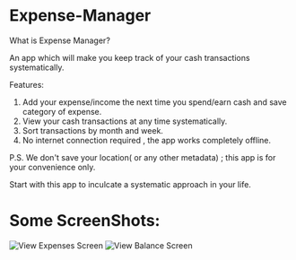 # Expense-Manager
What is Expense Manager?

An app which will make you keep track of your cash transactions systematically.

Features:
  1. Add your expense/income the next time you spend/earn cash and save category of expense.
  2. View your cash transactions at any time systematically.
  3. Sort transactions by month and week.
  4. No internet connection required , the app works completely offline.
   
P.S.  We don't save your location( or any other metadata) ; this app is for your convenience only.

Start with this app to inculcate a systematic approach in your life.
  
# Some ScreenShots:


![View Expenses Screen](https://github.com/shashankchandak/Expense-Manager/blob/master/Sreenshots/1.png)
![View Balance Screen](https://github.com/shashankchandak/Expense-Manager/blob/master/Sreenshots/2.png)
